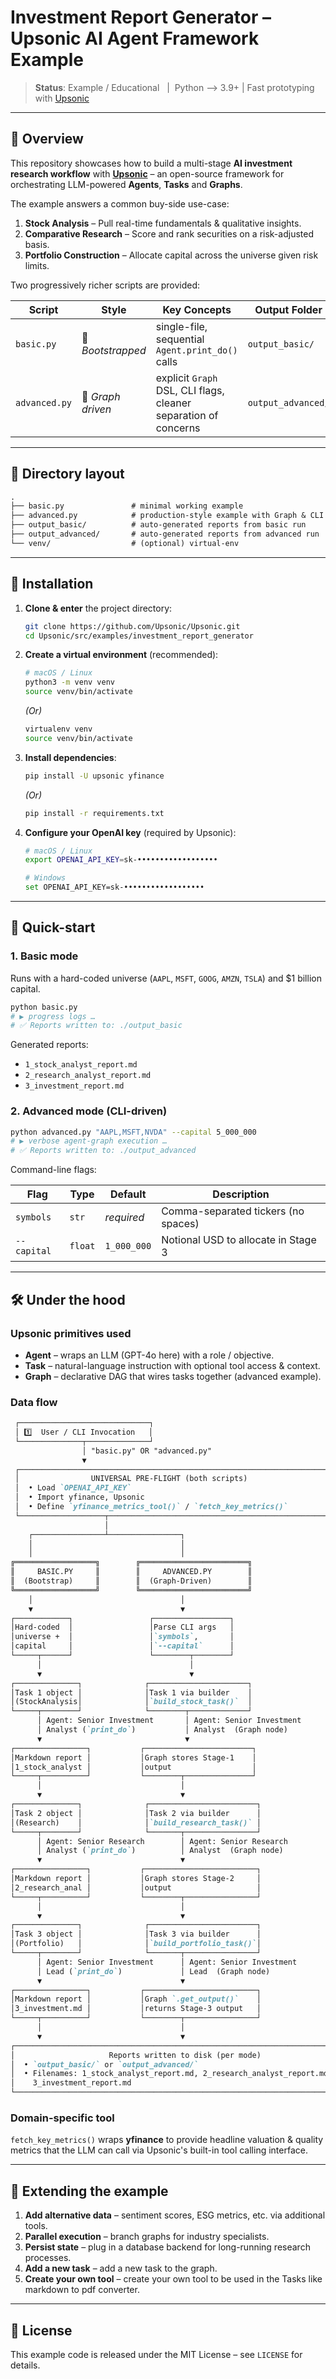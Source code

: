 # Investment Report Generator – Upsonic AI Agent Framework Example

> **Status**: Example / Educational &nbsp;&nbsp;|&nbsp;&nbsp;Python ⟶ 3.9+  |   Fast prototyping with [Upsonic](https://github.com/upsonic-ai/upsonic)

---

## 📖 Overview

This repository showcases how to build a multi-stage **AI investment research workflow** with
[**Upsonic**](https://github.com/upsonic-ai/upsonic) – an open-source framework for orchestrating
LLM-powered **Agents**, **Tasks** and **Graphs**.

The example answers a common buy-side use-case:
1. **Stock Analysis** – Pull real-time fundamentals & qualitative insights.
2. **Comparative Research** – Score and rank securities on a risk-adjusted basis.
3. **Portfolio Construction** – Allocate capital across the universe given risk limits.

Two progressively richer scripts are provided:

| Script | Style | Key Concepts | Output Folder |
| ------ | ----- | ------------ | ------------- |
| `basic.py` | 🥾 *Bootstrapped* | single-file, sequential `Agent.print_do()` calls | `output_basic/` |
| `advanced.py` | 🚀 *Graph driven* | explicit `Graph` DSL, CLI flags, cleaner separation of concerns | `output_advanced/` |

---

## 📂 Directory layout

``` markdown
.
├── basic.py               # minimal working example
├── advanced.py            # production-style example with Graph & CLI
├── output_basic/          # auto-generated reports from basic run
├── output_advanced/       # auto-generated reports from advanced run
└── venv/                  # (optional) virtual-env
```

---

## 🔧 Installation

1. **Clone & enter** the project directory:

   ```bash
   git clone https://github.com/Upsonic/Upsonic.git
   cd Upsonic/src/examples/investment_report_generator
   ```

2. **Create a virtual environment** (recommended):

   ```bash
   # macOS / Linux
   python3 -m venv venv
   source venv/bin/activate
   ```

   *(Or)*

   ```bash
   virtualenv venv
   source venv/bin/activate
   ```

3. **Install dependencies**:

   ```bash
   pip install -U upsonic yfinance
   ```

   *(Or)*

   ```bash
   pip install -r requirements.txt
   ```

4. **Configure your OpenAI key** (required by Upsonic):

   ```bash
   # macOS / Linux
   export OPENAI_API_KEY=sk-••••••••••••••••••

   # Windows
   set OPENAI_API_KEY=sk-••••••••••••••••••
   ```

---

## 🚀 Quick-start

### 1. Basic mode

Runs with a hard-coded universe (`AAPL`, `MSFT`, `GOOG`, `AMZN`, `TSLA`) and $1 billion capital.

```bash
python basic.py
# ▶ progress logs …
# ✅ Reports written to: ./output_basic
```

Generated reports:

- `1_stock_analyst_report.md`
- `2_research_analyst_report.md`
- `3_investment_report.md`

### 2. Advanced mode (CLI-driven)

```bash
python advanced.py "AAPL,MSFT,NVDA" --capital 5_000_000
# ▶ verbose agent-graph execution …
# ✅ Reports written to: ./output_advanced
```

Command-line flags:

| Flag | Type | Default | Description |
| ---- | ---- | ------- | ----------- |
| `symbols` | `str` | *required* | Comma-separated tickers (no spaces) |
| `--capital` | `float` | `1_000_000` | Notional USD to allocate in Stage 3 |

---

## 🛠️ Under the hood
### Upsonic primitives used
* **Agent** – wraps an LLM (GPT-4o here) with a role / objective.
* **Task** – natural-language instruction with optional tool access & context.
* **Graph** – declarative DAG that wires tasks together (advanced example).

### Data flow

``` markdown
 ┌─────────────────────────────┐
 │ 1️⃣  User / CLI Invocation   │
 └──────────────┬──────────────┘
                │ "basic.py" OR "advanced.py"
                ▼
 ┌────────────────────────────────────────────────────────────────────────────┐
 │                UNIVERSAL PRE-FLIGHT (both scripts)                         │
 │  • Load `OPENAI_API_KEY`                                                   │
 │  • Import yfinance, Upsonic                                                │
 │  • Define `yfinance_metrics_tool()` / `fetch_key_metrics()`                │
 └───────────────────┬────────────────────────────────────────────────────────┘
                     │
    ┌────────────────┴────────────────┐
    │                                 │
    │                                 │
╔══════════════════╗        ╔════════════════════════╗
║     BASIC.PY     ║        ║     ADVANCED.PY        ║
║  (Bootstrap)     ║        ║  (Graph-Driven)        ║
╚══════════════════╝        ╚════════════════════════╝
    │                                 │
    ▼                                 ▼
┌────────────┐                 ┌─────────────────┐
│Hard-coded  │                 │Parse CLI args   │
│universe +  │                 │`symbols`,       │
│capital     │                 │`--capital`      │
└─────┬──────┘                 └────────┬────────┘
      │                                 │
      ▼                                 ▼
┌──────────────┐              ┌──────────────────────┐
│Task 1 object │              │Task 1 via builder    │
│(StockAnalysis│              │`build_stock_task()`  │
└─────┬────────┘              └────────┬─────────────┘
      │ Agent: Senior Investment       │ Agent: Senior Investment
      │ Analyst (`print_do`)           │ Analyst  (Graph node)
      ▼                                ▼
┌────────────────┐           ┌────────────────────────┐
│Markdown report │           │Graph stores Stage-1    │
│1_stock_analyst │           │output                  │
└─────┬──────────┘           └────────┬───────────────┘
      │                               │
      ▼                               ▼
┌──────────────┐              ┌────────────────────────┐
│Task 2 object │              │Task 2 via builder      │
│(Research)    │              │`build_research_task()` │
└─────┬────────┘              └───────┬────────────────┘
      │ Agent: Senior Research        │ Agent: Senior Research
      │ Analyst (`print_do`)          │ Analyst  (Graph node)
      ▼                               ▼
┌────────────────┐           ┌─────────────────────────┐
│Markdown report │           │Graph stores Stage-2     │
│2_research_anal │           │output                   │
└─────┬──────────┘           └────────┬────────────────┘
      │                               │
      ▼                               ▼
┌──────────────┐              ┌────────────────────────┐
│Task 3 object │              │Task 3 via builder      │
│(Portfolio)   │              │`build_portfolio_task()`│
└─────┬────────┘              └───────┬────────────────┘
      │ Agent: Senior Investment      │ Agent: Senior Investment
      │ Lead (`print_do`)             │ Lead  (Graph node)
      ▼                               ▼
┌────────────────┐           ┌─────────────────────────┐
│Markdown report │           │Graph `.get_output()`    │
│3_investment.md │           │returns Stage-3 output   │
└─────┬──────────┘           └────────┬────────────────┘
      │                               │
      ▼                               ▼
┌─────────────────────────────────────────────────────────────────────────────┐
│                     Reports written to disk (per mode)                      │
│  • `output_basic/` or `output_advanced/`                                    │
│  • Filenames: 1_stock_analyst_report.md, 2_research_analyst_report.md,      │
│    3_investment_report.md                                                   │
└─────────────────────────────────────────────────────────────────────────────┘
```

### Domain-specific tool

`fetch_key_metrics()` wraps **yfinance** to provide headline valuation & quality metrics that
the LLM can call via Upsonic's built-in tool calling interface.

---

## 📝 Extending the example

1. **Add alternative data** – sentiment scores, ESG metrics, etc. via additional tools.
2. **Parallel execution** – branch graphs for industry specialists.
3. **Persist state** – plug in a database backend for long-running research processes.
4. **Add a new task** – add a new task to the graph.
5. **Create your own tool** – create your own tool to be used in the Tasks like markdown to pdf converter.

---

## 📜 License

This example code is released under the MIT License – see `LICENSE` for details.
